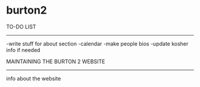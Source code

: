 # burton2

TO-DO LIST
********************************
-write stuff for about section
-calendar
-make people bios
-update kosher info if needed

MAINTAINING THE BURTON 2 WEBSITE
********************************
info about the website 

